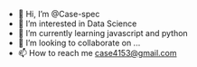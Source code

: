 - 👋 Hi, I’m @Case-spec
- 👀 I’m interested in Data Science
- 🌱 I’m currently learning javascript and python
- 💞️ I’m looking to collaborate on ...
- 📫 How to reach me case4153@gmail.com 

<!---
Case-spec/Case-spec is a ✨ special ✨ repository because its `README.md` (this file) appears on your GitHub profile.
You can click the Preview link to take a look at your changes.
--->
